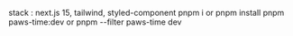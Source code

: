 stack : next.js 15, tailwind, styled-component
pnpm i or pnpm install
pnpm paws-time:dev or pnpm --filter paws-time dev
